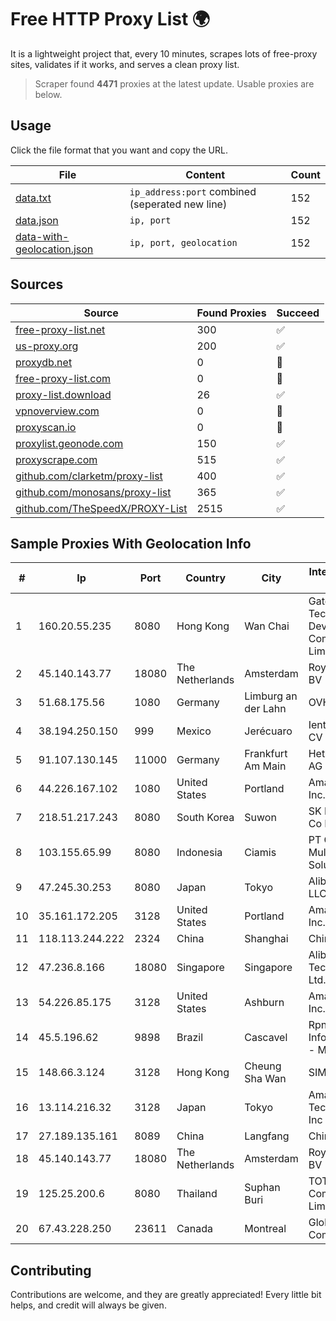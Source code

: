 
# Free HTTP Proxy List 🌍

It is a lightweight project that, every 10 minutes, scrapes lots of free-proxy sites, validates if it works, and serves a clean proxy list.


> Scraper found **4471** proxies at the latest update. Usable proxies are below.

## Usage

Click the file format that you want and copy the URL.


|File|Content|Count|
|----|-------|-----|
|[data.txt](https://raw.githubusercontent.com/themiralay/Proxy-List-World/master/data.txt)|`ip_address:port` combined (seperated new line)|152|
|[data.json](https://raw.githubusercontent.com/themiralay/Proxy-List-World/master/data.json)|`ip, port`|152|
|[data-with-geolocation.json](https://raw.githubusercontent.com/themiralay/Proxy-List-World/master/data-with-geolocation.json)|`ip, port, geolocation`|152|

## Sources

|Source|Found Proxies|Succeed|
|------|-------------|-------|
|[free-proxy-list.net](https://free-proxy-list.net)|300|✅|
|[us-proxy.org](https://www.us-proxy.org)|200|✅|
|[proxydb.net](http://proxydb.net)|0|🚫|
|[free-proxy-list.com](https://free-proxy-list.com/?page=&port=&type%5B%5D=http&type%5B%5D=https&up_time=0&search=Search)|0|🚫|
|[proxy-list.download](https://www.proxy-list.download/HTTP)|26|✅|
|[vpnoverview.com](https://vpnoverview.com/privacy/anonymous-browsing/free-proxy-servers)|0|🚫|
|[proxyscan.io](https://www.proxyscan.io)|0|🚫|
|[proxylist.geonode.com](https://proxylist.geonode.com/api/proxy-list?limit=300&page=1&sort_by=lastChecked&sort_type=desc&protocols=http,https)|150|✅|
|[proxyscrape.com](https://api.proxyscrape.com/v2/?request=displayproxies&protocol=http&timeout=10000&country=all&ssl=all&anonymity=all)|515|✅|
|[github.com/clarketm/proxy-list](https://raw.githubusercontent.com/clarketm/proxy-list/master/proxy-list-raw.txt)|400|✅|
|[github.com/monosans/proxy-list](https://raw.githubusercontent.com/monosans/proxy-list/main/proxies/http.txt)|365|✅|
|[github.com/TheSpeedX/PROXY-List](https://raw.githubusercontent.com/TheSpeedX/PROXY-List/master/http.txt)|2515|✅|


## Sample Proxies With Geolocation Info

|#|Ip|Port|Country|City|Internet Service Provider|
|-|--|----|-------|----|-------------------------|
|1|160.20.55.235|8080|Hong Kong|Wan Chai|Gateway Technology Development Company Limited|
|2|45.140.143.77|18080|The Netherlands|Amsterdam|RoyaleHosting BV|
|3|51.68.175.56|1080|Germany|Limburg an der Lahn|OVH SAS|
|4|38.194.250.150|999|Mexico|Jerécuaro|Ientc S De RL De CV|
|5|91.107.130.145|11000|Germany|Frankfurt Am Main|Hetzner Online AG|
|6|44.226.167.102|1080|United States|Portland|Amazon.com, Inc.|
|7|218.51.217.243|8080|South Korea|Suwon|SK Broadband Co Ltd|
|8|103.155.65.99|8080|Indonesia|Ciamis|PT Galuh Multidata Solution|
|9|47.245.30.253|8080|Japan|Tokyo|Alibaba Cloud LLC|
|10|35.161.172.205|3128|United States|Portland|Amazon.com, Inc.|
|11|118.113.244.222|2324|China|Shanghai|Chinanet|
|12|47.236.8.166|18080|Singapore|Singapore|Alibaba (US) Technology Co., Ltd.|
|13|54.226.85.175|3128|United States|Ashburn|Amazon.com, Inc.|
|14|45.5.196.62|9898|Brazil|Cascavel|Rpnet Informatica Ltda - ME|
|15|148.66.3.124|3128|Hong Kong|Cheung Sha Wan|SIMCENTRIC|
|16|13.114.216.32|3128|Japan|Tokyo|Amazon Technologies Inc|
|17|27.189.135.161|8089|China|Langfang|Chinanet|
|18|45.140.143.77|18080|The Netherlands|Amsterdam|RoyaleHosting BV|
|19|125.25.200.6|8080|Thailand|Suphan Buri|TOT Public Company Limited|
|20|67.43.228.250|23611|Canada|Montreal|GloboTech Communications|



## Contributing

Contributions are welcome, and they are greatly appreciated! Every
little bit helps, and credit will always be given.

